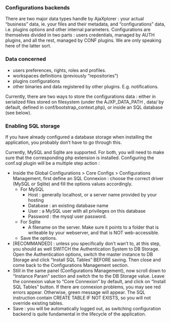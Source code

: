 ### Configurations backends
There are two major data types handle by AjaXplorer : your actual “business” data, ie. your files and their metadata, and “configurations” data, i.e. plugins options and other internal parameters. Configurations are themselves divided in two parts : users credentials, managed by AUTH plugins, and all the rest, managed by CONF plugins. We are only speaking here of the latter sort.

### Data concerned
+ users preferences, rights, roles and profiles.
+ workspaces definitions (previously “repositories”)
+ plugins configurations
+ other binaries and data registered by other plugins. E.g. notifications.

Currently, there are two ways to store the configurations data : either in serialized files stored on filesystem (under the AJXP_DATA_PATH , data/ by default, defined in conf/bootstrap_context.php), or inside an SQL database (see below).

### Enabling SQL storage
If you have already configured a database storage when installing the application, you probably don’t have to go through this.

Currently, MySQL and Sqlite are supported. For both, you will need to make sure that the corresponding php extension is installed. Configuring the conf.sql plugin will be a multiple step action :

+ Inside the Global Configurations > Core Configs > Configurations Management, first define an SQL Connexion : choose the correct driver (MySQL or Sqlite) and fill the options values accordingly.
	- For MySQL
		* Host : generally localhost, or a server name provided by your hosting
		* Database : an existing database name
		* User : a MySQL user with all privileges on this database
		* Password : the mysql user password.
	- For Sqlite
		* A filename on the server. Make sure it points to a folder that is writeable by your webserver, and that is NOT web-accessible.
	- Save the options.
+ [RECOMMANDED] : unless you specifically don’t wan’t to, at this step, you should as well SWITCH the Authentication System to DB Storage. Open the Authentication options, switch the master instance to DB Storage and click “Install SQL Tables” BEFORE saving. Then close and come back to the Configurations Management section.
+ Still in the same panel (Configurations Management), now scroll down to “Instance Param” section and switch the to the DB Storage value. Leave the connexion value to “Core Connexion” by default, and click on “Install SQL Tables” button. If there are connexion problems, you may see red errors appear. Otherwise, green message will appear. The SQL instruction contain CREATE TABLE IF NOT EXISTS, so you will not override existing tables.
+ Save : you will be automatically logged out, as switching configuration backend is quite fundamental in the lifecycle of the application.